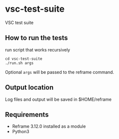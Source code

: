 # vsc-test-suite
VSC test suite

## How to run the tests

run script that works recursively

```
cd vsc-test-suite
./run.sh args
```

Optional `args` will be passed to the reframe command.

## Output location

Log files and output will be saved in $HOME/reframe

## Requirements 

- Reframe 3.12.0 installed as a module
- Python3
